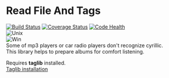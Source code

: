 Read File And Tags
==================
[![Build Status](https://travis-ci.org/GriMel/RFAT.svg?branch=master)](https://travis-ci.org/GriMel/RFAT)
[![Coverage Status](https://coveralls.io/repos/github/GriMel/RFAT/badge.svg?branch=master)](https://coveralls.io/github/GriMel/RFAT?branch=master)
[![Code Health](https://landscape.io/github/GriMel/RFAT/master/landscape.svg?style=flat)](https://landscape.io/github/GriMel/RFAT/master)  
![Unix](https://img.shields.io/badge/unix-yes-green.svg)  
![Win](https://img.shields.io/badge/win-no-red.svg)  
Some of mp3 players or car radio players don't recognize cyrillic.  
This library helps to prepare albums for comfort listening.

Requires **taglib** installed.  
[Taglib installation](TAGLIB.md)

